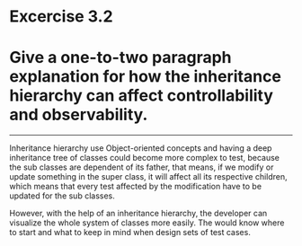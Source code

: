 # Excercise 3.2
# Give a one-to-two paragraph explanation for how the inheritance hierarchy can affect controllability and observability.
---
Inheritance hierarchy use Object-oriented concepts and having a deep inheritance tree of classes could become more complex to test, because the sub classes are dependent of its father, that means, if we modify or update something in the super class, it will affect all its respective children, which means that every test affected by the modification have to be updated for the sub classes.

However, with the help of an inheritance hierarchy, the developer can visualize the whole system of classes more easily. The would know where to start and what to keep in mind when design sets of test cases.